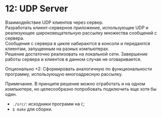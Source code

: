 # 12: UDP Server

Взаимодействие UDP клиентов через сервер.  
Разработать клиент-серверное приложение, использующее UDP и реализующее широковещательную рассылку множества сообщений с сервера.  
Сообщения с сервера в цикле набираются в консоли и передаются клиентам, запущенным на разных компьютерах.  
Решение достаточно реализовать на локальной сети. Завершение работы сервера и клиентов в данном случае не оговаривается.  
  
Опционально +2: Сформировать аналогичную по функциональности программу, использующую многоадресную рассылку.  

Примечание. В принципе решение можно отработать и на одном компьютере, но целесообразно попробовать подключить еще хотя бы один.  

- `./src/`: исходники программ на `C`;
- `$ make` для сборки.
